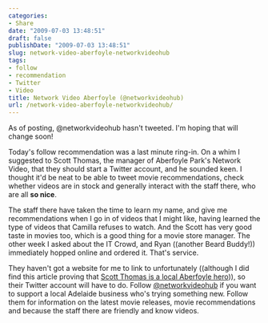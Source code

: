 ```yaml
---
categories:
- Share
date: "2009-07-03 13:48:51"
draft: false
publishDate: "2009-07-03 13:48:51"
slug: network-video-aberfoyle-networkvideohub
tags:
- follow
- recommendation
- Twitter
- Video
title: Network Video Aberfoyle (@networkvideohub)
url: /network-video-aberfoyle-networkvideohub/
---
```

As of posting, @networkvideohub hasn't tweeted. I'm hoping that will
change soon!

Today's follow recommendation was a last minute ring-in. On a whim I
suggested to Scott Thomas, the manager of Aberfoyle Park's Network
Video, that they should start a Twitter account, and he sounded keen. I
thought it'd be neat to be able to tweet movie recommendations, check
whether videos are in stock and generally interact with the staff there,
who are all **so nice**.

The staff there have taken the time to learn my name, and give me
recommendations when I go in of videos that I might like, having learned
the type of videos that Camilla refuses to watch. And the Scott has very
good taste in movies too, which is a good thing for a movie store
manager. The other week I asked about the IT Crowd, and Ryan ((another
Beard Buddy!)) immediately hopped online and ordered it. That's service.

They haven't got a website for me to link to unfortunately ((although I
did find this article proving that [Scott Thomas is a local Aberfoyle
hero](http://hills-and-valley-messenger.whereilive.com.au/news/story/aberfoyle-post-office-to-return/))),
so their Twitter account will have to do. Follow
[@networkvideohub](http://twitter.com/networkvideohub) if you want to
support a local Adelaide business who's trying something new. Follow
them for information on the latest movie releases, movie recommendations
and because the staff there are friendly and know videos.